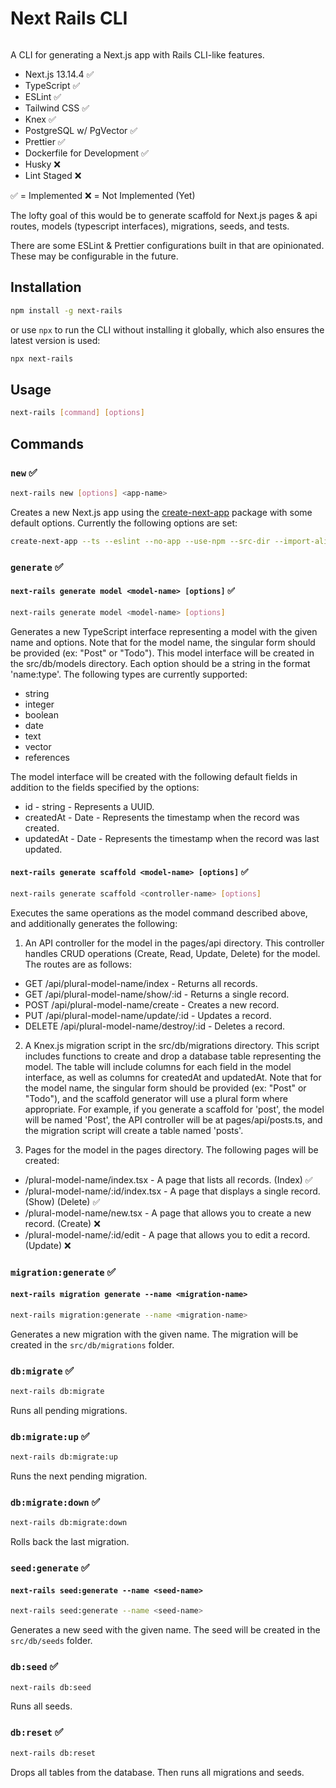 # Next Rails CLI

<a href="https://www.npmjs.com/package/next-rails" target="\_parent">
  <img alt="" src="https://img.shields.io/npm/dm/next-rails.svg" />
</a>

A CLI for generating a Next.js app with Rails CLI-like features. 

- Next.js 13.14.4 ✅
- TypeScript ✅
- ESLint ✅
- Tailwind CSS ✅
- Knex ✅
- PostgreSQL w/ PgVector ✅
- Prettier ✅
- Dockerfile for Development ✅
- Husky ❌
- Lint Staged ❌

✅ = Implemented
❌ = Not Implemented (Yet)

The lofty goal of this would be to generate scaffold for Next.js pages & api routes, models (typescript interfaces), migrations, seeds, and tests.

There are some ESLint & Prettier configurations built in that are opinionated. These may be configurable in the future.

## Installation

```bash
npm install -g next-rails
```

or use `npx` to run the CLI without installing it globally, which also ensures the latest version is used:

```bash
npx next-rails
```

## Usage

```bash
next-rails [command] [options]
```

## Commands

### `new` ✅

```bash
next-rails new [options] <app-name>
```

Creates a new Next.js app using the [create-next-app](https://www.npmjs.com/package/create-next-app) package with some default options. Currently the following options are set:

```bash
create-next-app --ts --eslint --no-app --use-npm --src-dir --import-alias "@deps/*" --tailwind
```

### `generate` ✅

#### `next-rails generate model <model-name> [options]` ✅

```bash
next-rails generate model <model-name> [options]
```

Generates a new TypeScript interface representing a model with the given name and options. Note that for the model name, the singular form should be provided (ex: "Post" or "Todo"). This model interface will be created in the src/db/models directory. Each option should be a string in the format 'name:type'. The following types are currently supported:

- string
- integer
- boolean
- date
- text
- vector
- references

The model interface will be created with the following default fields in addition to the fields specified by the options:

- id - string - Represents a UUID.
- createdAt - Date - Represents the timestamp when the record was created.
- updatedAt - Date - Represents the timestamp when the record was last updated.

#### `next-rails generate scaffold <model-name> [options]` ✅

```bash
next-rails generate scaffold <controller-name> [options]
```

Executes the same operations as the model command described above, and additionally generates the following:

1) An API controller for the model in the pages/api directory. This controller handles CRUD operations (Create, Read, Update, Delete) for the model. The routes are as follows: 
* GET /api/plural-model-name/index - Returns all records.
* GET /api/plural-model-name/show/:id - Returns a single record.
* POST /api/plural-model-name/create - Creates a new record.
* PUT /api/plural-model-name/update/:id - Updates a record.
* DELETE /api/plural-model-name/destroy/:id - Deletes a record.

2) A Knex.js migration script in the src/db/migrations directory. This script includes functions to create and drop a database table representing the model. The table will include columns for each field in the model interface, as well as columns for createdAt and updatedAt.
Note that for the model name, the singular form should be provided (ex: "Post" or "Todo"), and the scaffold generator will use a plural form where appropriate. For example, if you generate a scaffold for 'post', the model will be named 'Post', the API controller will be at pages/api/posts.ts, and the migration script will create a table named 'posts'. 

3) Pages for the model in the pages directory. The following pages will be created: 
* /plural-model-name/index.tsx - A page that lists all records. (Index) ✅
* /plural-model-name/:id/index.tsx - A page that displays a single record. (Show) (Delete) ✅
* /plural-model-name/new.tsx - A page that allows you to create a new record. (Create) ❌
* /plural-model-name/:id/edit - A page that allows you to edit a record. (Update) ❌

### `migration:generate` ✅

#### `next-rails migration generate --name <migration-name>`

```bash
next-rails migration:generate --name <migration-name>
```

Generates a new migration with the given name. The migration will be created in the `src/db/migrations` folder.

### `db:migrate` ✅

```bash
next-rails db:migrate
```

Runs all pending migrations.

### `db:migrate:up` ✅

```bash
next-rails db:migrate:up
```

Runs the next pending migration.

### `db:migrate:down` ✅

```bash
next-rails db:migrate:down
```

Rolls back the last migration.

### `seed:generate` ✅

#### `next-rails seed:generate --name <seed-name>`

```bash
next-rails seed:generate --name <seed-name>
```

Generates a new seed with the given name. The seed will be created in the `src/db/seeds` folder.

### `db:seed` ✅

```bash
next-rails db:seed
```

Runs all seeds.

### `db:reset` ✅

```bash
next-rails db:reset
```

Drops all tables from the database. Then runs all migrations and seeds.
